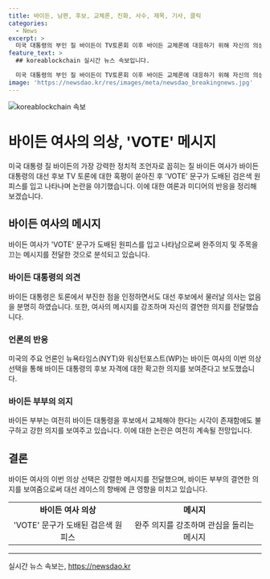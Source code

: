 ```yaml
---
title: 바이든, 남편, 후보, 교체론, 진화, 사수, 제목, 기사, 클릭
categories:
  - News
excerpt: >
  미국 대통령의 부인 질 바이든이 TV토론회 이후 바이든 교체론에 대응하기 위해 자신의 의상을 통해 강한 메시지를 전달하며 관심을 끌고 있다. 주변에서는 대통령 후보의 고령 논란으로 인해 후보 교체론이 커지고 있지만, 바이든 부인은 대통령의 의지를 강조하며 바이든의 후보 자격에 대한 의지를 보여주고 있다. 이에도 불구하고 일각에서는 바이든 대통령 교체론이 여전히 존재하고 있으며 일부 인물들은 그의 하차를 촉구하고 있다.
feature_text: >
  ## koreablockchain 실시간 뉴스 속보입니다.

  미국 대통령의 부인 질 바이든이 TV토론회 이후 바이든 교체론에 대응하기 위해 자신의 의상을 통해 강한 메시지를 전달하며 관심을 끌고 있다. 주변에서는 대통령 후보의 고령 논란으로 인해 후보 교체론이 커지고 있지만, 바이든 부인은 대통령의 의지를 강조하며 바이든의 후보 자격에 대한 의지를 보여주고 있다. 이에도 불구하고 일각에서는 바이든 대통령 교체론이 여전히 존재하고 있으며 일부 인물들은 그의 하차를 촉구하고 있다.
image: 'https://newsdao.kr/res/images/meta/newsdao_breakingnews.jpg'
---
```


<p><img src="https://newsdao.kr/res/images/meta/newsdao_breakingnews.jpg" alt="koreablockchain 속보" /></p>

<h1 data-ke-size="size28"><b>바이든 여사의 의상, 'VOTE' 메시지</b></h1>

<p data-ke-size="size16">미국 대통령 질 바이든의 가장 강력한 정치적 조언자로 꼽히는 질 바이든 여사가 바이든 대통령의 대선 후보 TV 토론에 대한 혹평이 쏟아진 후 'VOTE' 문구가 도배된 검은색 원피스를 입고 나타나며 논란을 야기했습니다. 이에 대한 여론과 미디어의 반응을 정리해보겠습니다.</p>

<h2 data-ke-size="size26">바이든 여사의 메시지</h2>

<p data-ke-size="size16">바이든 여사가 'VOTE' 문구가 도배된 원피스를 입고 나타남으로써 완주의지 및 주목을 끄는 메시지를 전달한 것으로 분석되고 있습니다.</p>

<h3 data-ke-size="size24"><b>바이든 대통령의 의견</b></h3>

<p data-ke-size="size16">바이든 대통령은 토론에서 부진한 점을 인정하면서도 대선 후보에서 물러날 의사는 없음을 분명히 하였습니다. 또한, 여사의 메시지를 강조하며 자신의 결연한 의지를 전달했습니다.</p>

<h3 data-ke-size="size24">언론의 반응</h3>

<p data-ke-size="size16">미국의 주요 언론인 뉴욕타임스(NYT)와 워싱턴포스트(WP)는 바이든 여사의 이번 의상 선택을 통해 바이든 대통령의 후보 자격에 대한 확고한 의지를 보여준다고 보도했습니다.</p>

<h3 data-ke-size="size24">바이든 부부의 의지</h3>

<p data-ke-size="size16">바이든 부부는 여전히 바이든 대통령을 후보에서 교체해야 한다는 시각이 존재함에도 불구하고 강한 의지를 보여주고 있습니다. 이에 대한 논란은 여전히 계속될 전망입니다.</p>

<h2 data-ke-size="size26"><b>결론</b></h2>

<p data-ke-size="size16">바이든 여사의 이번 의상 선택은 강렬한 메시지를 전달했으며, 바이든 부부의 결연한 의지를 보여줌으로써 대선 레이스의 향배에 큰 영향을 미치고 있습니다.</p>

<table>
    <tr>
        <td style="text-align: center; height: 17px;"><b>바이든 여사 의상</b></td>
        <td style="text-align: center; height: 17px;"><b>메시지</b></td>
    </tr>
    <tr>
        <td style="text-align: center; height: 17px;">'VOTE' 문구가 도배된 검은색 원피스</td>
        <td style="text-align: center; height: 17px;">완주 의지를 강조하며 관심을 돌리는 메시지</td>
    </tr>
</table>

<p><hr></p>
실시간 뉴스 속보는, <a href="https://newsdao.kr" rel="dofollow">https://newsdao.kr</a>


